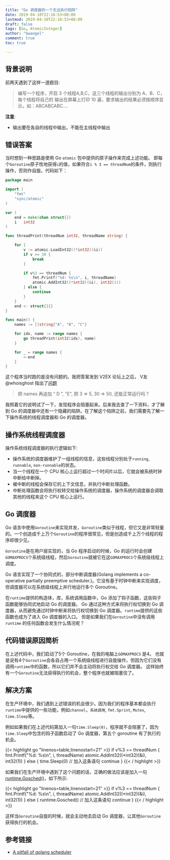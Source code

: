 ```yaml
---
title: "Go 调度器的一个无法执行陷阱"
date: 2019-04-10T22:18:53+08:00
lastmod: 2019-04-10T22:18:53+08:00
draft: false
tags: [Go, AtomicInteger]
author: "bwangel"
comment: true
toc: true

---
```


<!--more-->

## 背景说明

前两天遇到了这样一道题目:

> 编写一个程序，开启 3 个线程A,B,C，这三个线程的输出分别为 A、B、C，每个线程将自己的 输出在屏幕上打印 10 遍，要求输出的结果必须按顺序显示。如：ABCABCABC.... 

__注意__: 

+ 输出要在各自的线程中输出，不能在主线程中输出

## 错误答案

当时想到一种思路是使用 Go `atomic` 包中提供的原子操作来完成上述功能。
即每个`Goroutine`原子性地获得`i`的值，如果符合`i % 3 == threadNum`的条件，则执行操作，否则作自旋。代码如下：

```go
package main

import (
	"fmt"
	"sync/atomic"
)

var (
	end = make(chan struct{})
	i   int32
)

func threadPrint(threadNum int32, threadName string) {

	for {
		v := atomic.LoadInt32((*int32)(&i))
		if v >= 30 {
			break
		}

		if v%3 == threadNum {
			fmt.Printf("%d: %s\n", i, threadName)
			atomic.AddInt32((*int32)(&i), int32(1))
		} else {
			continue
		}
	}
	end <- struct{}{}
}

func main() {
	names := []string{"A", "B", "C"}

	for idx, name := range names {
		go threadPrint(int32(idx), name)
	}

	for _ = range names {
		<-end
	}
}
```

这个程序当时跑的是没有问题的。我把答案发到 V2EX 论坛上之后， V友 @whoisghost 指出了[问题](https://www.v2ex.com/t/552620#r_7143228)

> 把 names 再追加 “ D ”, "E", 把 3 => 5, 30 => 50, 还能正常运行吗？

我照着它的说明试了一下，发现程序会阻塞起来。后来我去查了一下资料，才了解到 Go 的调度器中还有一个隐藏的陷阱。在了解这个陷阱之前，我们需要先了解一下操作系统的线程调度器和 Go 的调度器。

## 操作系统线程调度器

操作系统线程调度器的执行逻辑如下:

  + 操作系统的调度器维护了一组线程的信息，这些线程分别处于`running`, `runnable`, `non-runnable`的状态。
  + 当一个线程在一个 CPU 核心上运行超过一个时间片以后，它就会被系统时钟中断给中断掉。
  + 被中断的线程会保存它的上下文信息，并执行中断处理函数。
  + 中断处理函数会将执行权转交给操作系统的调度器，操作系统的调度器会调取其他的线程来这个 CPU 核心上运行。

## Go 调度器

Go 语言中使用`Goroutine`来实现并发，`Goroutine`类似于线程，但它又是非常轻量的。一个创造成千上万个`Goroutine`的程序很常见，但是创造成千上万个线程的程序却很少见。

`Goroutine`是在用户层实现的，当 Go 程序启动的时候，Go 的运行时会创建`GOMAXPROCS`个系统级线程，然后`Goroutine`就被它在这`GOMAXPROCS`个系统级线程上调度。

Go 语言实现了一个协同式的，部分中断调度器(Golang implements a co-operative partially preemptive scheduler.)。它没有基于时钟中断来实现调度，但调度器可以在系统级线程上并行地运行多个 Goroutine。

在`runtime`提供的构造体，库，系统调用函数中，Go 添加了钩子函数，这些钩子函数能够协同式地启动 Go 的调度器。
Go 通过这种方式来将执行权切换到 Go 调度器，从而避免通过时钟中断来将执行权切换到 Go 调度器。`runtime`提供的这些函数也成为了进入 Go 调度器的入口。
但是如果我们在`Goroutine`中没有调用 `runtime` 的任何函数会发生什么情况呢？

## 代码错误原因简析

在上述代码中，我们启动了5个 Goroutine，在我的电脑上`GOMAXPROCS` 是4。
也就是说有4个`Goroutine`会各自占用一个系统级线程进行自旋操作，但因为它们没有调用`runtime`中的函数，所以它们并不会主动将执行权交给 Go 调度器。
这样始终有一个`Goroutine`无法获得执行的机会，整个程序也就被阻塞住了。

## 解决方案

在生产环境中，我们遇到上述错误的机会很少。因为我们的程序基本都会执行`runtime`中提供的一些功能，例如`channel`，`系统调用`, `fmt.Sprint`, `Mutex`, `time.Sleep`等。

例如如果我们在上述代码第加入一句`time.Sleep(0)`，程序就不会阻塞了，因为`time.Sleep`中包含的钩子函数启动了 Go 调度器，第五个 goroutine 有了执行的机会。

{{< highlight go "linenos=table,linenostart=21" >}}
		if v%3 == threadNum {
			fmt.Printf("%d: %s\n", i, threadName)
			atomic.AddInt32((*int32)(&i), int32(1))
		} else {
			time.Sleep(0) // 加入这条语句
			continue
		}
{{< / highlight >}}

如果我们在生产环境中遇到了这个问题的话，正确的做法应该是加入一句 [runtime.Gosched()](https://golang.org/pkg/runtime/#Gosched)，如下所示:

{{< highlight go "linenos=table,linenostart=21" >}}
		if v%3 == threadNum {
			fmt.Printf("%d: %s\n", i, threadName)
			atomic.AddInt32((*int32)(&i), int32(1))
		} else {
			runtime.Gosched() // 加入这条语句
			continue
		}
{{< / highlight >}}

这样当`Goroutine`自旋的时候，就会主动地去启动 Go 调度器，让其他`Goroutine`获得执行的机会。

## 参考链接

+ [A pitfall of golang scheduler](http://www.sarathlakshman.com/2016/06/15/pitfall-of-golang-scheduler)

